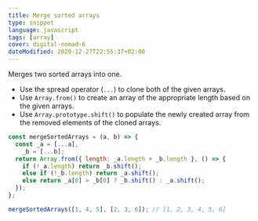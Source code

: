 ```yaml
---
title: Merge sorted arrays
type: snippet
language: javascript
tags: [array]
cover: digital-nomad-6
dateModified: 2020-12-27T22:55:37+02:00
---
```


Merges two sorted arrays into one.

- Use the spread operator (`...`) to clone both of the given arrays.
- Use `Array.from()` to create an array of the appropriate length based on the given arrays.
- Use `Array.prototype.shift()` to populate the newly created array from the removed elements of the cloned arrays.

```js
const mergeSortedArrays = (a, b) => {
  const _a = [...a],
    _b = [...b];
  return Array.from({ length: _a.length + _b.length }, () => {
    if (!_a.length) return _b.shift();
    else if (!_b.length) return _a.shift();
    else return _a[0] > _b[0] ? _b.shift() : _a.shift();
  });
};
```

```js
mergeSortedArrays([1, 4, 5], [2, 3, 6]); // [1, 2, 3, 4, 5, 6]
```
